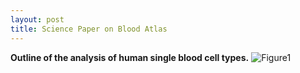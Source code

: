 ```yaml
---
layout: post
title: Science Paper on Blood Atlas
---
```


**Outline of the analysis of human single blood cell types.**
![Figure1](https://science.sciencemag.org/content/sci/366/6472/eaax9198/F1.large.jpg?width=1200&height=900&carousel=1)


